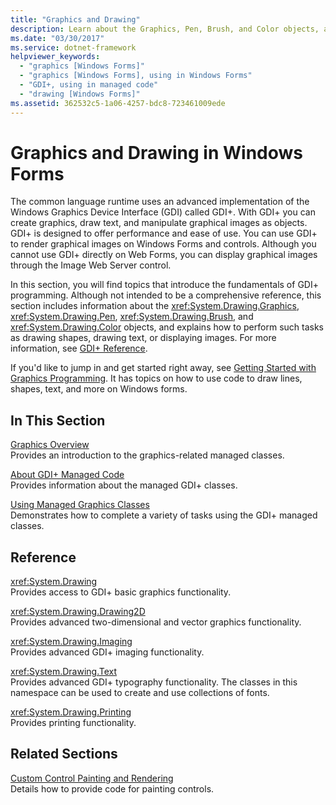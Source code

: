 ```yaml
---
title: "Graphics and Drawing"
description: Learn about the Graphics, Pen, Brush, and Color objects, and how to perform such tasks as drawing shapes, drawing text, or displaying images in Windows Forms.
ms.date: "03/30/2017"
ms.service: dotnet-framework
helpviewer_keywords: 
  - "graphics [Windows Forms]"
  - "graphics [Windows Forms], using in Windows Forms"
  - "GDI+, using in managed code"
  - "drawing [Windows Forms]"
ms.assetid: 362532c5-1a06-4257-bdc8-723461009ede
---
```

# Graphics and Drawing in Windows Forms

The common language runtime uses an advanced implementation of the Windows Graphics Device Interface (GDI) called GDI+. With GDI+ you can create graphics, draw text, and manipulate graphical images as objects. GDI+ is designed to offer performance and ease of use. You can use GDI+ to render graphical images on Windows Forms and controls. Although you cannot use GDI+ directly on Web Forms, you can display graphical images through the Image Web Server control.  
  
In this section, you will find topics that introduce the fundamentals of GDI+ programming. Although not intended to be a comprehensive reference, this section includes information about the <xref:System.Drawing.Graphics>, <xref:System.Drawing.Pen>, <xref:System.Drawing.Brush>, and <xref:System.Drawing.Color> objects, and explains how to perform such tasks as drawing shapes, drawing text, or displaying images. For more information, see [GDI+ Reference](/windows/desktop/gdiplus/-gdiplus-class-gdi-reference).  
  
If you'd like to jump in and get started right away, see [Getting Started with Graphics Programming](getting-started-with-graphics-programming.md). It has topics on how to use code to draw lines, shapes, text, and more on Windows forms.  
  
## In This Section  

[Graphics Overview](graphics-overview-windows-forms.md)\
Provides an introduction to the graphics-related managed classes.  
  
[About GDI+ Managed Code](about-gdi-managed-code.md)\
Provides information about the managed GDI+ classes.  
  
[Using Managed Graphics Classes](using-managed-graphics-classes.md)\
Demonstrates how to complete a variety of tasks using the GDI+ managed classes.  
  
## Reference  

<xref:System.Drawing>  
Provides access to GDI+ basic graphics functionality.  
  
<xref:System.Drawing.Drawing2D>  
Provides advanced two-dimensional and vector graphics functionality.  
  
<xref:System.Drawing.Imaging>  
Provides advanced GDI+ imaging functionality.  
  
<xref:System.Drawing.Text>  
Provides advanced GDI+ typography functionality. The classes in this namespace can be used to create and use collections of fonts.  
  
<xref:System.Drawing.Printing>  
Provides printing functionality.  
  
## Related Sections  

[Custom Control Painting and Rendering](../controls/custom-painting-drawing.md)\
Details how to provide code for painting controls.
